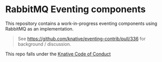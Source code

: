 # RabbitMQ Eventing components

This repository contains a work-in-progress eventing components using RabbitMQ
as an implementation.

> See <https://github.com/knative/eventing-contrib/pull/336> for background /
> discussion. 

This repo falls under the [Knative Code of Conduct](https://github.com/knative/community/blob/master/CODE-OF-CONDUCT.md)

